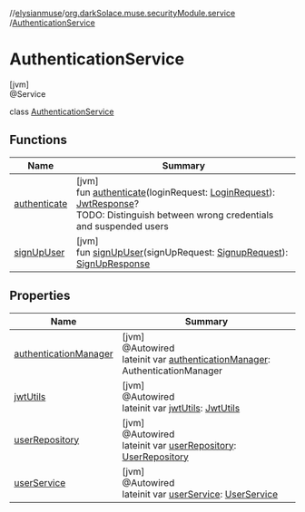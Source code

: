 //[elysianmuse](../../../index.md)/[org.darkSolace.muse.securityModule.service](../index.md)
/[AuthenticationService](index.md)

# AuthenticationService

[jvm]\
@Service

class [AuthenticationService](index.md)

## Functions

| Name | Summary |
|---|---|
| [authenticate](authenticate.md) | [jvm]<br>fun [authenticate](authenticate.md)(loginRequest: [LoginRequest](../../org.darkSolace.muse.securityModule.model/-login-request/index.md)): [JwtResponse](../../org.darkSolace.muse.securityModule.model/-jwt-response/index.md)?<br>TODO: Distinguish between wrong credentials and suspended users |
| [signUpUser](sign-up-user.md) | [jvm]<br>fun [signUpUser](sign-up-user.md)(signUpRequest: [SignupRequest](../../org.darkSolace.muse.securityModule.model/-signup-request/index.md)): [SignUpResponse](../../org.darkSolace.muse.securityModule.model/-sign-up-response/index.md) |

## Properties

| Name | Summary |
|---|---|
| [authenticationManager](authentication-manager.md) | [jvm]<br>@Autowired<br>lateinit var [authenticationManager](authentication-manager.md): AuthenticationManager |
| [jwtUtils](jwt-utils.md) | [jvm]<br>@Autowired<br>lateinit var [jwtUtils](jwt-utils.md): [JwtUtils](../-jwt-utils/index.md) |
| [userRepository](user-repository.md) | [jvm]<br>@Autowired<br>lateinit var [userRepository](user-repository.md): [UserRepository](../../org.darkSolace.muse.userModule.repository/-user-repository/index.md) |
| [userService](user-service.md) | [jvm]<br>@Autowired<br>lateinit var [userService](user-service.md): [UserService](../../org.darkSolace.muse.userModule.service/-user-service/index.md) |

